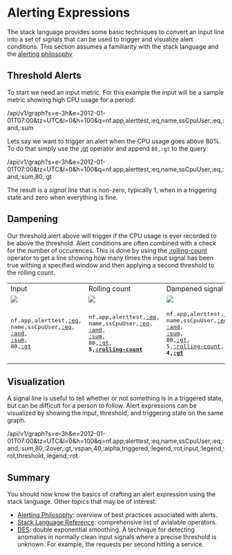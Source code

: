 # Alerting Expressions

The stack language provides some basic techniques to convert an input line into a set of signals
that can be used to trigger and visualize alert conditions. This section assumes a familiarity
with the stack language and the [alerting philosophy](Alerting-Philosophy)

## Threshold Alerts

To start we need an input metric. For this example the input will be a sample metric showing
high CPU usage for a period:

/api/v1/graph?s=e-3h&e=2012-01-01T07:00&tz=UTC&l=0&h=100&q=nf.app,alerttest,:eq,name,ssCpuUser,:eq,:and,:sum

Lets say we want to trigger an alert when the CPU usage goes above 80%. To do that simply use the
[:gt](math-gt) operator and append `80,:gt` to the query:

/api/v1/graph?s=e-3h&e=2012-01-01T07:00&tz=UTC&l=0&h=100&q=nf.app,alerttest,:eq,name,ssCpuUser,:eq,:and,:sum,80,:gt

The result is a _signal line_ that is non-zero, typically 1, when in a triggering state and zero
when everything is fine.

## Dampening

Our threshold alert above will trigger if the CPU usage is ever recorded to be above the
threshold. Alert conditions are often combined with a check for the number of occurences. This
is done by using the [:rolling-count](stateful-rolling-count) operator to get a line showing
how many times the input signal has been true withing a specified window and then applying a
second threshold to the rolling count.

<table>
<tr>
<td>Input</td>
<td>Rolling count</td>
<td>Dampened signal</td>
</tr>
<tr>
<td><img src="/api/v1/graph?s=e-3h&e=2012-01-01T07:00&tz=UTC&l=0&h=100&w=210&layout=image&q=nf.app,alerttest,:eq,name,ssCpuUser,:eq,:and,:sum,80,:gt" /></td>
<td><img src="/api/v1/graph?s=e-3h&e=2012-01-01T07:00&tz=UTC&l=0&h=100&w=210&layout=image&q=nf.app,alerttest,:eq,name,ssCpuUser,:eq,:and,:sum,80,:gt,5,:rolling-count" /></td>
<td><img src="/api/v1/graph?s=e-3h&e=2012-01-01T07:00&tz=UTC&l=0&h=100&w=210&layout=image&q=nf.app,alerttest,:eq,name,ssCpuUser,:eq,:and,:sum,80,:gt,5,:rolling-count,4,:gt" /></td>
</tr>
<tr>
<td><pre>
nf.app,alerttest,<a href="https://github.com/Netflix/atlas/wiki/query-eq">:eq</a>,
name,ssCpuUser,<a href="https://github.com/Netflix/atlas/wiki/query-eq">:eq</a>,
<a href="https://github.com/Netflix/atlas/wiki/query-and">:and</a>,
<a href="https://github.com/Netflix/atlas/wiki/data-sum">:sum</a>,
80,<a href="https://github.com/Netflix/atlas/wiki/math-gt">:gt</a>
</pre></td>
<td><pre>
nf.app,alerttest,<a href="https://github.com/Netflix/atlas/wiki/query-eq">:eq</a>,
name,ssCpuUser,<a href="https://github.com/Netflix/atlas/wiki/query-eq">:eq</a>,
<a href="https://github.com/Netflix/atlas/wiki/query-and">:and</a>,
<a href="https://github.com/Netflix/atlas/wiki/data-sum">:sum</a>,
80,<a href="https://github.com/Netflix/atlas/wiki/math-gt">:gt</a>,
<b>5,<a href="https://github.com/Netflix/atlas/wiki/stateful-rolling‐count">:rolling-count</a></b>
</pre></td>
<td><pre>
nf.app,alerttest,<a href="https://github.com/Netflix/atlas/wiki/query-eq">:eq</a>,
name,ssCpuUser,<a href="https://github.com/Netflix/atlas/wiki/query-eq">:eq</a>,
<a href="https://github.com/Netflix/atlas/wiki/query-and">:and</a>,
<a href="https://github.com/Netflix/atlas/wiki/data-sum">:sum</a>,
80,<a href="https://github.com/Netflix/atlas/wiki/math-gt">:gt</a>,
5,<a href="https://github.com/Netflix/atlas/wiki/stateful-rolling‐count">:rolling-count</a>,
<b>4,<a href="https://github.com/Netflix/atlas/wiki/math-gt">:gt</a></b>
</pre></td>
</tr>
</table>

## Visualization

A signal line is useful to tell whether or not something is in a triggered state, but can
be difficult for a person to follow. Alert expressions can be visualized by showing the
input, threshold, and triggering state on the same graph.

/api/v1/graph?s=e-3h&e=2012-01-01T07:00&tz=UTC&l=0&h=100&q=nf.app,alerttest,:eq,name,ssCpuUser,:eq,:and,:sum,80,:2over,:gt,:vspan,40,:alpha,triggered,:legend,:rot,input,:legend,:rot,threshold,:legend,:rot

## Summary

You should now know the basics of crafting an alert expression using the stack language. Other
topics that may be of interest:

* [Alerting Philosophy](Alerting-Philosophy): overview of best practices associated with alerts.
* [Stack Language Reference](Stack-Language-Reference): comprehensive list of avialable operators.
* [DES](DES): double exponential smoothing. A technique for detecting anomalies in normally clean
  input signals where a precise threshold is unknown. For example, the requests per second hitting
  a service.
